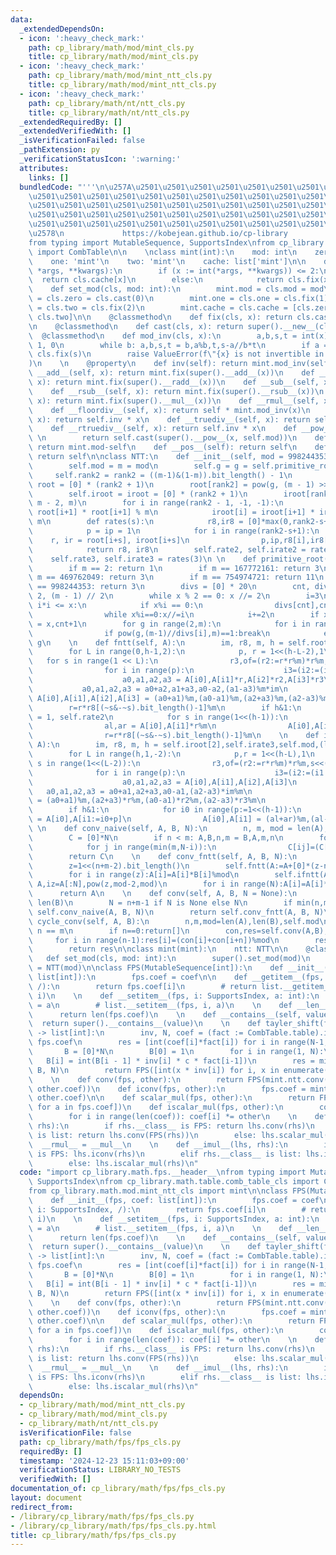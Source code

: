 ```yaml
---
data:
  _extendedDependsOn:
  - icon: ':heavy_check_mark:'
    path: cp_library/math/mod/mint_cls.py
    title: cp_library/math/mod/mint_cls.py
  - icon: ':heavy_check_mark:'
    path: cp_library/math/mod/mint_ntt_cls.py
    title: cp_library/math/mod/mint_ntt_cls.py
  - icon: ':heavy_check_mark:'
    path: cp_library/math/nt/ntt_cls.py
    title: cp_library/math/nt/ntt_cls.py
  _extendedRequiredBy: []
  _extendedVerifiedWith: []
  _isVerificationFailed: false
  _pathExtension: py
  _verificationStatusIcon: ':warning:'
  attributes:
    links: []
  bundledCode: "'''\n\u257A\u2501\u2501\u2501\u2501\u2501\u2501\u2501\u2501\u2501\u2501\
    \u2501\u2501\u2501\u2501\u2501\u2501\u2501\u2501\u2501\u2501\u2501\u2501\u2501\
    \u2501\u2501\u2501\u2501\u2501\u2501\u2501\u2501\u2501\u2501\u2501\u2501\u2501\
    \u2501\u2501\u2501\u2501\u2501\u2501\u2501\u2501\u2501\u2501\u2501\u2501\u2501\
    \u2501\u2501\u2501\u2501\u2501\u2501\u2501\u2501\u2501\u2501\u2501\u2501\u2501\
    \u2578\n             https://kobejean.github.io/cp-library               \n'''\n\
    from typing import MutableSequence, SupportsIndex\nfrom cp_library.math.table.comb_table_cls\
    \ import CombTable\n\n    \nclass mint(int):\n    mod: int\n    zero: 'mint'\n\
    \    one: 'mint'\n    two: 'mint'\n    cache: list['mint']\n\n    def __new__(cls,\
    \ *args, **kwargs):\n        if (x := int(*args, **kwargs)) <= 2:\n          \
    \  return cls.cache[x]\n        else:\n            return cls.fix(x)\n\n    @classmethod\n\
    \    def set_mod(cls, mod: int):\n        mint.mod = cls.mod = mod\n        mint.zero\
    \ = cls.zero = cls.cast(0)\n        mint.one = cls.one = cls.fix(1)\n        mint.two\
    \ = cls.two = cls.fix(2)\n        mint.cache = cls.cache = [cls.zero, cls.one,\
    \ cls.two]\n\n    @classmethod\n    def fix(cls, x): return cls.cast(x%cls.mod)\n\
    \n    @classmethod\n    def cast(cls, x): return super().__new__(cls,x)\n\n  \
    \  @classmethod\n    def mod_inv(cls, x):\n        a,b,s,t = int(x), cls.mod,\
    \ 1, 0\n        while b: a,b,s,t = b,a%b,t,s-a//b*t\n        if a == 1: return\
    \ cls.fix(s)\n        raise ValueError(f\"{x} is not invertible in mod {cls.mod}\"\
    )\n    \n    @property\n    def inv(self): return mint.mod_inv(self)\n\n    def\
    \ __add__(self, x): return mint.fix(super().__add__(x))\n    def __radd__(self,\
    \ x): return mint.fix(super().__radd__(x))\n    def __sub__(self, x): return mint.fix(super().__sub__(x))\n\
    \    def __rsub__(self, x): return mint.fix(super().__rsub__(x))\n    def __mul__(self,\
    \ x): return mint.fix(super().__mul__(x))\n    def __rmul__(self, x): return mint.fix(super().__rmul__(x))\n\
    \    def __floordiv__(self, x): return self * mint.mod_inv(x)\n    def __rfloordiv__(self,\
    \ x): return self.inv * x\n    def __truediv__(self, x): return self * mint.mod_inv(x)\n\
    \    def __rtruediv__(self, x): return self.inv * x\n    def __pow__(self, x):\
    \ \n        return self.cast(super().__pow__(x, self.mod))\n    def __neg__(self):\
    \ return mint.mod-self\n    def __pos__(self): return self\n    def __abs__(self):\
    \ return self\n\nclass NTT:\n    def __init__(self, mod = 998244353) -> None:\n\
    \        self.mod = m = mod\n        self.g = g = self.primitive_root(m)\n   \
    \     self.rank2 = rank2 = ((m-1)&(1-m)).bit_length() - 1\n        self.root =\
    \ root = [0] * (rank2 + 1)\n        root[rank2] = pow(g, (m - 1) >> rank2, m)\n\
    \        self.iroot = iroot = [0] * (rank2 + 1)\n        iroot[rank2] = pow(root[rank2],\
    \ m - 2, m)\n        for i in range(rank2 - 1, -1, -1):\n            root[i] =\
    \ root[i+1] * root[i+1] % m\n            iroot[i] = iroot[i+1] * iroot[i+1] %\
    \ m\n        def rates(s):\n            r8,ir8 = [0]*max(0,rank2-s+1), [0]*max(0,rank2-s+1)\n\
    \            p = ip = 1\n            for i in range(rank2-s+1):\n            \
    \    r, ir = root[i+s], iroot[i+s]\n                p,ip,r8[i],ir8[i]= p*ir%m,ip*r%m,r*p%m,ir*ip%m\n\
    \            return r8, ir8\n        self.rate2, self.irate2 = rates(2)\n    \
    \    self.rate3, self.irate3 = rates(3)\n \n    def primitive_root(self, m):\n\
    \        if m == 2: return 1\n        if m == 167772161: return 3\n        if\
    \ m == 469762049: return 3\n        if m == 754974721: return 11\n        if m\
    \ == 998244353: return 3\n        divs = [0] * 20\n        cnt, divs[0], x = 1,\
    \ 2, (m - 1) // 2\n        while x % 2 == 0: x //= 2\n        i=3\n        while\
    \ i*i <= x:\n            if x%i == 0:\n                divs[cnt],cnt = i,cnt+1\n\
    \                while x%i==0:x//=i\n            i+=2\n        if x > 1: divs[cnt],cnt\
    \ = x,cnt+1\n        for g in range(2,m):\n            for i in range(cnt):\n\
    \                if pow(g,(m-1)//divs[i],m)==1:break\n            else:return\
    \ g\n    \n    def fntt(self, A):\n        im, r8, m, h = self.root[2],self.rate3,self.mod,(len(A)-1).bit_length()\n\
    \        for L in range(0,h-1,2):\n            p, r = 1<<(h-L-2),1\n         \
    \   for s in range(1 << L):\n                r3,of=(r2:=r*r%m)*r%m,s<<(h-L)\n\
    \                for i in range(p):\n                    i3=(i2:=(i1:=(i0:=i+of)+p)+p)+p\n\
    \                    a0,a1,a2,a3 = A[i0],A[i1]*r,A[i2]*r2,A[i3]*r3\n         \
    \           a0,a1,a2,a3 = a0+a2,a1+a3,a0-a2,(a1-a3)%m*im\n                   \
    \ A[i0],A[i1],A[i2],A[i3] = (a0+a1)%m,(a0-a1)%m,(a2+a3)%m,(a2-a3)%m\n        \
    \        r=r*r8[(~s&-~s).bit_length()-1]%m\n        if h&1:\n            r, r8\
    \ = 1, self.rate2\n            for s in range(1<<(h-1)):\n                i1=(i0:=s<<1)+1\n\
    \                al,ar = A[i0],A[i1]*r%m\n                A[i0],A[i1] = (al+ar)%m,(al-ar)%m\n\
    \                r=r*r8[(~s&-~s).bit_length()-1]%m\n    \n    def ifntt(self,\
    \ A):\n        im, r8, m, h = self.iroot[2],self.irate3,self.mod,(len(A)-1).bit_length()\n\
    \        for L in range(h,1,-2):\n            p,r = 1<<(h-L),1\n            for\
    \ s in range(1<<(L-2)):\n                r3,of=(r2:=r*r%m)*r%m,s<<(h-L+2)\n  \
    \              for i in range(p):\n                    i3=(i2:=(i1:=(i0:=i+of)+p)+p)+p\n\
    \                    a0,a1,a2,a3 = A[i0],A[i1],A[i2],A[i3]\n                 \
    \   a0,a1,a2,a3 = a0+a1,a2+a3,a0-a1,(a2-a3)*im%m\n                    A[i0],A[i1],A[i2],A[i3]\
    \ = (a0+a1)%m,(a2+a3)*r%m,(a0-a1)*r2%m,(a2-a3)*r3%m\n                r=r*r8[(~s&-~s).bit_length()-1]%m\n\
    \        if h&1:\n            for i0 in range(p:=1<<(h-1)):\n                al,ar\
    \ = A[i0],A[i1:=i0+p]\n                A[i0],A[i1] = (al+ar)%m,(al-ar)%m\n   \
    \ \n    def conv_naive(self, A, B, N):\n        n, m, mod = len(A),len(B),self.mod\n\
    \        C = [0]*N\n        if n < m: A,B,n,m = B,A,m,n\n        for i,a in enumerate(A):\n\
    \            for j in range(min(m,N-i)):\n                C[ij]=(C[ij:=i+j]+a*B[j])%mod\n\
    \        return C\n    \n    def conv_fntt(self, A, B, N):\n        n,m,mod=len(A),len(B),self.mod\n\
    \        z=1<<(n+m-2).bit_length()\n        self.fntt(A:=A+[0]*(z-n)), self.fntt(B:=B+[0]*(z-m))\n\
    \        for i in range(z):A[i]=A[i]*B[i]%mod\n        self.ifntt(A)\n       \
    \ A,iz=A[:N],pow(z,mod-2,mod)\n        for i in range(N):A[i]=A[i]*iz%mod\n  \
    \      return A\n    \n    def conv(self, A, B, N = None):\n        n,m = len(A),\
    \ len(B)\n        N = n+m-1 if N is None else N\n        if min(n,m) <= 60: return\
    \ self.conv_naive(A, B, N)\n        return self.conv_fntt(A, B, N)\n\n    def\
    \ cycle_conv(self, A, B):\n        n,m,mod=len(A),len(B),self.mod\n        assert\
    \ n == m\n        if n==0:return[]\n        con,res=self.conv(A,B),[0]*n\n   \
    \     for i in range(n-1):res[i]=(con[i]+con[i+n])%mod\n        res[n-1]=con[n-1]\n\
    \        return res\n\nclass mint(mint):\n    ntt: NTT\n\n    @classmethod\n \
    \   def set_mod(cls, mod: int):\n        super().set_mod(mod)\n        cls.ntt\
    \ = NTT(mod)\n\nclass FPS(MutableSequence[int]):\n    def __init__(fps, coef:\
    \ list[int]):\n        fps.coef = coef\n\n    def __getitem__(fps, i: SupportsIndex,\
    \ /):\n        return fps.coef[i]\n        # return list.__getitem__(fps.coef,\
    \ i)\n    \n    def __setitem__(fps, i: SupportsIndex, a: int):\n        fps.coef[i]\
    \ = a\n        # list.__setitem__(fps, i, a)\n    \n    def __len__(fps):\n  \
    \      return len(fps.coef)\n    \n    def __contains__(self, value):\n      \
    \  return super().__contains__(value)\n    \n    def tayler_shift(fps, c: int)\
    \ -> list[int]:\n        inv, N, coef = (fact := CombTable.table).inv, len(fps),\
    \ fps.coef\n        res = [int(coef[i]*fact[i]) for i in range(N-1,-1,-1)]\n \
    \       B = [0]*N\n        B[0] = 1\n        for i in range(1, N):\n         \
    \   B[i] = int(B[i - 1] * inv[i] * c * fact[i-1])\n        res = mint.ntt.conv(res,\
    \ B, N)\n        return FPS([int(x * inv[i]) for i, x in enumerate(reversed(res))])\n\
    \    \n    def conv(fps, other):\n        return FPS(mint.ntt.conv(fps.coef[:],\
    \ other.coef))\n    def iconv(fps, other):\n        fps.coef = mint.ntt.conv(fps.coef,\
    \ other.coef)\n\n    def scalar_mul(fps, other):\n        return FPS([a*other\
    \ for a in fps.coef])\n    def iscalar_mul(fps, other):\n        coef = fps.coef\n\
    \        for i in range(len(coef)): coef[i] *= other\n    \n    def __mul__(lhs,\
    \ rhs):\n        if rhs.__class__ is FPS: return lhs.conv(rhs)\n        elif rhs.__class__\
    \ is list: return lhs.conv(FPS(rhs))\n        else: lhs.scalar_mul(rhs)\n\n  \
    \  __rmul__ = __mul__\n    \n    def __imul__(lhs, rhs):\n        if rhs.__class__\
    \ is FPS: lhs.iconv(rhs)\n        elif rhs.__class__ is list: lhs.iconv(FPS(rhs))\n\
    \        else: lhs.iscalar_mul(rhs)\n"
  code: "import cp_library.math.fps.__header__\nfrom typing import MutableSequence,\
    \ SupportsIndex\nfrom cp_library.math.table.comb_table_cls import CombTable\n\
    from cp_library.math.mod.mint_ntt_cls import mint\n\nclass FPS(MutableSequence[int]):\n\
    \    def __init__(fps, coef: list[int]):\n        fps.coef = coef\n\n    def __getitem__(fps,\
    \ i: SupportsIndex, /):\n        return fps.coef[i]\n        # return list.__getitem__(fps.coef,\
    \ i)\n    \n    def __setitem__(fps, i: SupportsIndex, a: int):\n        fps.coef[i]\
    \ = a\n        # list.__setitem__(fps, i, a)\n    \n    def __len__(fps):\n  \
    \      return len(fps.coef)\n    \n    def __contains__(self, value):\n      \
    \  return super().__contains__(value)\n    \n    def tayler_shift(fps, c: int)\
    \ -> list[int]:\n        inv, N, coef = (fact := CombTable.table).inv, len(fps),\
    \ fps.coef\n        res = [int(coef[i]*fact[i]) for i in range(N-1,-1,-1)]\n \
    \       B = [0]*N\n        B[0] = 1\n        for i in range(1, N):\n         \
    \   B[i] = int(B[i - 1] * inv[i] * c * fact[i-1])\n        res = mint.ntt.conv(res,\
    \ B, N)\n        return FPS([int(x * inv[i]) for i, x in enumerate(reversed(res))])\n\
    \    \n    def conv(fps, other):\n        return FPS(mint.ntt.conv(fps.coef[:],\
    \ other.coef))\n    def iconv(fps, other):\n        fps.coef = mint.ntt.conv(fps.coef,\
    \ other.coef)\n\n    def scalar_mul(fps, other):\n        return FPS([a*other\
    \ for a in fps.coef])\n    def iscalar_mul(fps, other):\n        coef = fps.coef\n\
    \        for i in range(len(coef)): coef[i] *= other\n    \n    def __mul__(lhs,\
    \ rhs):\n        if rhs.__class__ is FPS: return lhs.conv(rhs)\n        elif rhs.__class__\
    \ is list: return lhs.conv(FPS(rhs))\n        else: lhs.scalar_mul(rhs)\n\n  \
    \  __rmul__ = __mul__\n    \n    def __imul__(lhs, rhs):\n        if rhs.__class__\
    \ is FPS: lhs.iconv(rhs)\n        elif rhs.__class__ is list: lhs.iconv(FPS(rhs))\n\
    \        else: lhs.iscalar_mul(rhs)\n"
  dependsOn:
  - cp_library/math/mod/mint_ntt_cls.py
  - cp_library/math/mod/mint_cls.py
  - cp_library/math/nt/ntt_cls.py
  isVerificationFile: false
  path: cp_library/math/fps/fps_cls.py
  requiredBy: []
  timestamp: '2024-12-23 15:11:03+09:00'
  verificationStatus: LIBRARY_NO_TESTS
  verifiedWith: []
documentation_of: cp_library/math/fps/fps_cls.py
layout: document
redirect_from:
- /library/cp_library/math/fps/fps_cls.py
- /library/cp_library/math/fps/fps_cls.py.html
title: cp_library/math/fps/fps_cls.py
---
```

